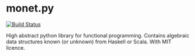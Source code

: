 # monet.py

[![Build Status](https://travis-ci.org/przemyslawjanpietrzak/MonetPy.svg?branch=master)](https://travis-ci.org/przemyslawjanpietrzak/MonetPy)

High abstract python library for functional programming.
Contains algebraic data structures known (or unknown) from Haskell or Scala.
With MIT licence.
 
 
